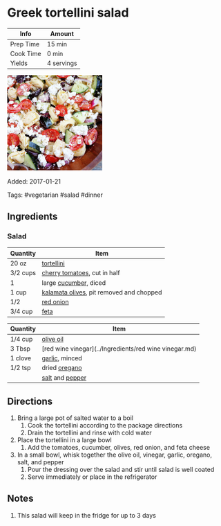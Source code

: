 # Greek tortellini salad

| Info      | Amount     |
| --------- | ---------- |
| Prep Time | 15 min     |
| Cook Time | 0 min      |
| Yields    | 4 servings |

![Greek tortellini salad](../Media/greek-tortellini.jpg)

Added: 2017-01-21

Tags: #vegetarian #salad #dinner

## Ingredients

### Salad

| Quantity | Item                                                                          |
| -------- | ----------------------------------------------------------------------------- |
| 20 oz    | [tortellini](../Ingredients/tortellini.md)                                    |
| 3/2 cups | [cherry tomatoes](../Ingredients/cherry%20tomato.md), cut in half               |
| 1        | large [cucumber](../Ingredients/cucumber.md), diced                           |
| 1 cup    | [kalamata olives](../Ingredients/kalamata-olives.md), pit removed and chopped |
| 1/2      | [red onion](../Ingredients/red%20onion.md)                                      |
| 3/4 cup  | [feta](../Ingredients/feta.md)                                                |

| Quantity | Item                                                                  |
| -------- | --------------------------------------------------------------------- |
| 1/4 cup  | [olive oil](../Ingredients/olive%20oil.md)                              |
| 3 Tbsp   | [red wine vinegar](../Ingredients/red wine vinegar.md)                |
| 1 clove  | [garlic](../Ingredients/garlic.md), minced                            |
| 1/2 tsp  | dried [oregano](../Ingredients/oregano.md)                            |
|          | [salt](../Ingredients/salt.md) and [pepper](../Ingredients/pepper.md) |

## Directions

1. Bring a large pot of salted water to a boil
   1. Cook the tortellini according to the package directions
   2. Drain the tortellini and rinse with cold water
2. Place the tortellini in a large bowl
   1. Add the tomatoes, cucumber, olives, red onion, and feta cheese
3. In a small bowl, whisk together the olive oil, vinegar, garlic, oregano, salt, and pepper
   1. Pour the dressing over the salad and stir until salad is well coated
   2. Serve immediately or place in the refrigerator

## Notes

1. This salad will keep in the fridge for up to 3 days
